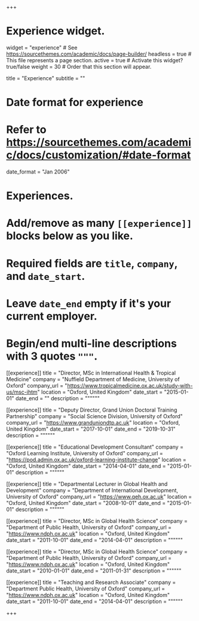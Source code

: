 +++
# Experience widget.
widget = "experience"  # See https://sourcethemes.com/academic/docs/page-builder/
headless = true  # This file represents a page section.
active = true  # Activate this widget? true/false
weight = 30  # Order that this section will appear.

title = "Experience"
subtitle = ""

# Date format for experience
#   Refer to https://sourcethemes.com/academic/docs/customization/#date-format
date_format = "Jan 2006"

# Experiences.
#   Add/remove as many `[[experience]]` blocks below as you like.
#   Required fields are `title`, `company`, and `date_start`.
#   Leave `date_end` empty if it's your current employer.
#   Begin/end multi-line descriptions with 3 quotes `"""`.
[[experience]]
  title = "Director, MSc in International Health & Tropical Medicine"
  company = "Nuffield Department of Medicine, University of Oxford"
  company_url = "https://www.tropicalmedicine.ox.ac.uk/study-with-us/msc-ihtm"
  location = "Oxford, United Kingdom"
  date_start = "2015-01-01"
  date_end = ""
  description = """"""

[[experience]]
  title = "Deputy Director, Grand Union Doctoral Training Partnership"
  company = "Social Science Division, University of Oxford"
  company_url = "https://www.granduniondtp.ac.uk"
  location = "Oxford, United Kingdom"
  date_start = "2017-10-01"
  date_end = "2019-10-31"
  description = """"""

[[experience]]
  title = "Educational Development Consultant"
  company = "Oxford Learning Institute, University of Oxford"
  company_url = "https://pod.admin.ox.ac.uk/oxford-learning-institute-change"
  location = "Oxford, United Kingdom"
  date_start = "2014-04-01"
  date_end = "2015-01-01"
  description = """"""

[[experience]]
  title = "Departmental Lecturer in Global Health and Development"
  company = "Department of International Development, University of Oxford"
  company_url = "https://www.qeh.ox.ac.uk"
  location = "Oxford, United Kingdom"
  date_start = "2008-10-01"
  date_end = "2015-01-01"
  description = """"""

[[experience]]
  title = "Director, MSc in Global Health Science"
  company = "Department of Public Health, University of Oxford"
  company_url = "https://www.ndph.ox.ac.uk"
  location = "Oxford, United Kingdom"
  date_start = "2011-10-01"
  date_end = "2014-04-01"
  description = """"""

[[experience]]
  title = "Director, MSc in Global Health Science"
  company = "Department of Public Health, University of Oxford"
  company_url = "https://www.ndph.ox.ac.uk"
  location = "Oxford, United Kingdom"
  date_start = "2010-01-01"
  date_end = "2011-01-31"
  description = """"""

[[experience]]
  title = "Teaching and Research Associate"
  company = "Department Public Health, University of Oxford"
  company_url = "https://www.ndph.ox.ac.uk"
  location = "Oxford, United Kingdom"
  date_start = "2011-10-01"
  date_end = "2014-04-01"
  description = """"""

+++
